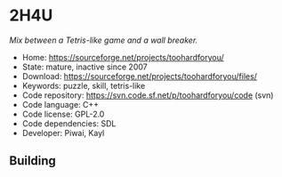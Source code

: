 # 2H4U

_Mix between a Tetris-like game and a wall breaker._

- Home: https://sourceforge.net/projects/toohardforyou/
- State: mature, inactive since 2007
- Download: https://sourceforge.net/projects/toohardforyou/files/
- Keywords: puzzle, skill, tetris-like
- Code repository: https://svn.code.sf.net/p/toohardforyou/code (svn)
- Code language: C++
- Code license: GPL-2.0
- Code dependencies: SDL
- Developer: Piwai, Kayl

## Building
